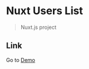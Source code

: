 # Nuxt Users List

> Nuxt.js project

## Link

Go to [Demo](https://nuxt-users-list-rdomjdhinw.now.sh/)
